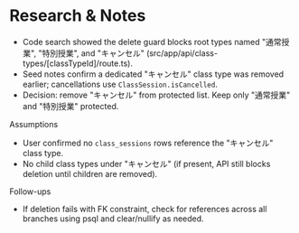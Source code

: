 # Research & Notes

- Code search showed the delete guard blocks root types named "通常授業", "特別授業", and "キャンセル" (src/app/api/class-types/[classTypeId]/route.ts).
- Seed notes confirm a dedicated "キャンセル" class type was removed earlier; cancellations use `ClassSession.isCancelled`.
- Decision: remove "キャンセル" from protected list. Keep only "通常授業" and "特別授業" protected.

Assumptions
- User confirmed no `class_sessions` rows reference the "キャンセル" class type.
- No child class types under "キャンセル" (if present, API still blocks deletion until children are removed).

Follow-ups
- If deletion fails with FK constraint, check for references across all branches using psql and clear/nullify as needed.
